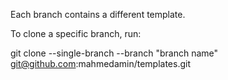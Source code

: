 Each branch contains a different template.

To clone a specific branch, run:

git clone --single-branch --branch "branch name" git@github.com:mahmedamin/templates.git

